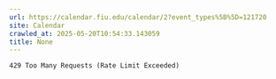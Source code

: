 ```yaml
---
url: https://calendar.fiu.edu/calendar/2?event_types%5B%5D=121720
site: Calendar
crawled_at: 2025-05-20T10:54:33.143059
title: None
---
```


```
429 Too Many Requests (Rate Limit Exceeded)

```

